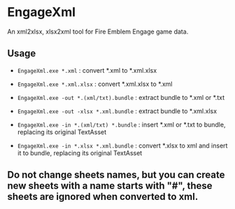 # EngageXml
An xml2xlsx, xlsx2xml tool for Fire Emblem Engage game data.

## Usage

- `EngageXml.exe *.xml` : convert \*.xml to \*.xml.xlsx
  
- `EngageXml.exe *.xml.xlsx` : convert *.xml.xlsx to *.xml
  
- `EngageXml.exe -out *.(xml/txt).bundle` : extract bundle to \*.xml or \*.txt
  
- `EngageXml.exe -out -xlsx *.xml.bundle` : extract bundle to *.xml.xlsx
  
- `EngageXml.exe -in *.(xml/txt) *.bundle` : insert \*.xml or \*.txt to bundle, replacing its original TextAsset
  
- `EngageXml.exe -in *.xlsx *.xml.bundle` : convert *.xlsx to xml and insert it to bundle, replacing its original TextAsset


## Do not change sheets names, but you can create new sheets with a name starts with "#", these sheets are ignored when converted to xml.

